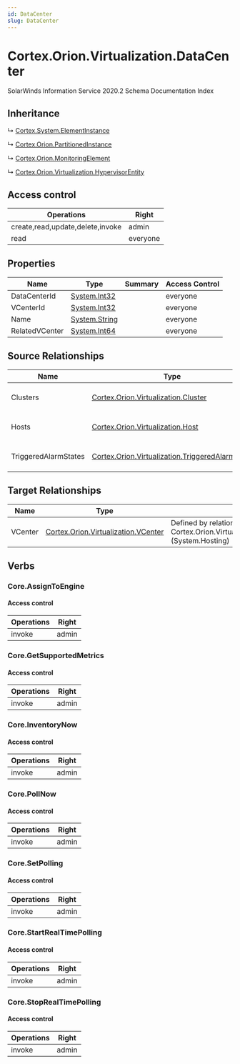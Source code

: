 ```yaml
---
id: DataCenter
slug: DataCenter
---
```


# Cortex.Orion.Virtualization.DataCenter

SolarWinds Information Service 2020.2 Schema Documentation Index

## Inheritance

↳ [Cortex.System.ElementInstance](./../Cortex.System/ElementInstance)

↳ [Cortex.Orion.PartitionedInstance](./../Cortex.Orion/PartitionedInstance)

↳ [Cortex.Orion.MonitoringElement](./../Cortex.Orion/MonitoringElement)

↳ [Cortex.Orion.Virtualization.HypervisorEntity](./../Cortex.Orion.Virtualization/HypervisorEntity)

## Access control

| Operations | Right |
| ------ | ------ |
| create,read,update,delete,invoke | admin |
| read | everyone |

## Properties

| Name | Type | Summary | Access Control |
| ------ | ------ | ------ | ------ |
| DataCenterId | [System.Int32](https://docs.microsoft.com/en-us/dotnet/api/system.int32) |  | everyone |
| VCenterId | [System.Int32](https://docs.microsoft.com/en-us/dotnet/api/system.int32) |  | everyone |
| Name | [System.String](https://docs.microsoft.com/en-us/dotnet/api/system.string) |  | everyone |
| RelatedVCenter | [System.Int64](https://docs.microsoft.com/en-us/dotnet/api/system.int64) |  | everyone |

## Source Relationships

| Name | Type | Notes |
| ------ | ------ | ------ |
| Clusters | [Cortex.Orion.Virtualization.Cluster](./../Cortex.Orion.Virtualization/Cluster) | Defined by relationship Cortex.Orion.Virtualization.DataCenterToClusters (System.Reference) |
| Hosts | [Cortex.Orion.Virtualization.Host](./../Cortex.Orion.Virtualization/Host) | Defined by relationship Cortex.Orion.Virtualization.DataCenterToHosts (System.Reference) |
| TriggeredAlarmStates | [Cortex.Orion.Virtualization.TriggeredAlarmState](./../Cortex.Orion.Virtualization/TriggeredAlarmState) | Defined by relationship Cortex.Orion.Virtualization.TriggeredAlarmStatesToDataCenter (System.Reference) |

## Target Relationships

| Name | Type | Notes |
| ------ | ------ | ------ |
| VCenter | [Cortex.Orion.Virtualization.VCenter](./../Cortex.Orion.Virtualization/VCenter) | Defined by relationship Cortex.Orion.Virtualization.VCenterToDataCenters (System.Hosting) |

## Verbs

### Core.AssignToEngine

#### Access control

| Operations | Right |
| ------ | ------ |
| invoke | admin |

### Core.GetSupportedMetrics

#### Access control

| Operations | Right |
| ------ | ------ |
| invoke | admin |

### Core.InventoryNow

#### Access control

| Operations | Right |
| ------ | ------ |
| invoke | admin |

### Core.PollNow

#### Access control

| Operations | Right |
| ------ | ------ |
| invoke | admin |

### Core.SetPolling

#### Access control

| Operations | Right |
| ------ | ------ |
| invoke | admin |

### Core.StartRealTimePolling

#### Access control

| Operations | Right |
| ------ | ------ |
| invoke | admin |

### Core.StopRealTimePolling

#### Access control

| Operations | Right |
| ------ | ------ |
| invoke | admin |


